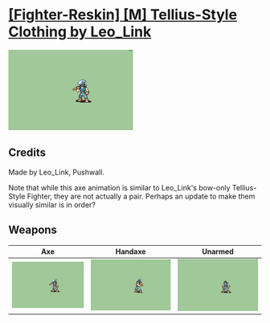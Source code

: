 # [\[Fighter-Reskin\] \[M\] Tellius-Style Clothing by Leo_Link](./)

<img src="./3.%20Axe/Axe_000.png" alt="[Fighter-Reskin] [M] Tellius-Style Clothing by Leo_Link standing" />

## Credits

Made by Leo_Link, Pushwall.

Note that while this axe animation is similar to Leo_Link's bow-only Tellius-Style Fighter, they are not actually a pair. Perhaps an update to make them visually similar is in order?

## Weapons


|Axe |Handaxe |Unarmed |
|  :---: | :---: | :---: |
| <img alt="Axe animation" src="./3.%20Axe/Axe.gif" /> | <img alt="Handaxe animation" src="./4.%20Handaxe/Handaxe.gif" /> | <img alt="Unarmed animation" src="./8.%20Unarmed/Unarmed.gif" /> |
